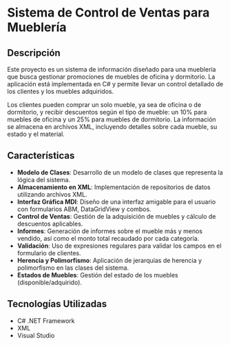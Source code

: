 # Sistema de Control de Ventas para Mueblería

## Descripción

Este proyecto es un sistema de información diseñado para una mueblería que busca gestionar promociones de muebles de oficina y dormitorio. La aplicación está implementada en C# y permite llevar un control detallado de los clientes y los muebles adquiridos.

Los clientes pueden comprar un solo mueble, ya sea de oficina o de dormitorio, y recibir descuentos según el tipo de mueble: un 10% para muebles de oficina y un 25% para muebles de dormitorio. La información se almacena en archivos XML, incluyendo detalles sobre cada mueble, su estado y el material.

## Características

- **Modelo de Clases**: Desarrollo de un modelo de clases que representa la lógica del sistema.
- **Almacenamiento en XML**: Implementación de repositorios de datos utilizando archivos XML.
- **Interfaz Gráfica MDI**: Diseño de una interfaz amigable para el usuario con formularios ABM, DataGridView y combos.
- **Control de Ventas**: Gestión de la adquisición de muebles y cálculo de descuentos aplicables.
- **Informes**: Generación de informes sobre el mueble más y menos vendido, así como el monto total recaudado por cada categoría.
- **Validación**: Uso de expresiones regulares para validar los campos en el formulario de clientes.
- **Herencia y Polimorfismo**: Aplicación de jerarquías de herencia y polimorfismo en las clases del sistema.
- **Estados de Muebles**: Gestión del estado de los muebles (disponible/adquirido).

## Tecnologías Utilizadas

- C# .NET Framework
- XML
- Visual Studio
